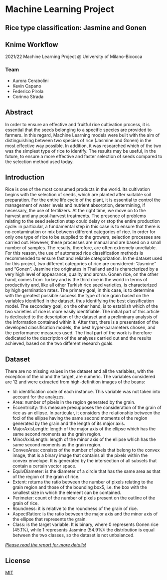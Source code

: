 # Machine Learning Project
## Rice type classification: Jasmine and Gonen


## Knime Workflow
2021/22 Machine Learning Project @ University of Milano-Bicocca

### Team
* Aurora Cerabolini
* Kevin Capano
* Federico Pirola
* Corinna Strada

## Abstract
In order to ensure an effective and fruitful rice cultivation process, it is essential that the seeds belonging to a specific species are provided to farmers. In this regard, Machine Learning models were built with the aim of distinguishing between two species of rice (Jasmine and Gonen) in the most effective way possible. In addition, it was researched which of the two was the simplest type of rice to identify. The results may be useful, in the future, to ensure a more effective and faster selection of seeds compared to the selection method used today.

## Introduction 
Rice is one of the most consumed products in the world. Its cultivation begins with the selection of seeds, which are planted after suitable soil preparation.
For the entire life cycle of the plant, it is essential to control the management of water levels and nutrient absorption, determining, if necessary, the use of fertilizers. At the right time, we move on to the harvest and any post-harvest treatments.
The presence of problems relating to the seed selection step could delay or stop the entire production cycle: in particular, a fundamental step in this case is to ensure that there is no contamination or mix between different categories of rice.
In order for only one type of rice to be supplied to the growers, selection processes are carried out. However, these processes are manual and are based on a small number of samples. The results, therefore, are often extremely unreliable. For this reason, the use of automated rice classification methods is recommended to ensure fast and reliable categorization.
In the dataset used for this project, two different categories of rice are considered: “Jasmine” and “Gonen”.
Jasmine rice originates in Thailand and is characterized by a very high level of appearance, quality and aroma. Gonen rice, on the other hand, comes from Turkey and is the third rice in the world in terms of productivity and, like all other
Turkish rice seed varieties, is characterized by high germination rates.
The primary goal, in this case, is to determine with the greatest possible success the type of rice grain based on the variables identified in the dataset, thus identifying the best classification model.
The secondary goal, on the other hand, is to establish which of the two varieties of rice is more easily identifiable.
The initial part of this article is dedicated to the description of the dataset and a preliminary analysis of the information contained within it. After that, there is a presentation of the developed classification models, the best hyper-parameters chosen, and the performance measures used.
The final part of the work is therefore dedicated to the description of the analyses carried out and the results achieved, based on the two different research goals.

## Dataset
There are no missing values in the dataset and all the variables, with the exception of the id and the target, are numeric.
The variables considered are 12 and were extracted from high-definition images of the beans:
* Id: identification code of each instance. This variable was not taken into account for the analyzes.
* Area: number of pixels in the region generated by the grain.
* Eccentricity: this measure presupposes the consideration of the grain of rice as an ellipse. In particular, it considers the relationship between the foci of the ellipse having the same second moments of the region generated by the grain and the length of its major axis.
* MajorAxisLength: length of the major axis of the ellipse which has the same second moments as the grain region.
* MinorAxisLength: length of the minor axis of the ellipse which has the same second moments as the grain region.
* ConvexArea: consists of the number of pixels that belong to the convex image, that is a binary image that contains all the pixels within the convex envelope. It is generated by the intersection of all subsets that contain a certain vector space.
* EquivDiameter: is the diameter of a circle that has the same area as that of the region of the grain of rice.
* Extent: returns the ratio between the number of pixels relating to the grain region and those of the bounding box5, i.e. the box with the smallest size in which the element can be contained.
* Perimeter: count of the number of pixels present on the outline of the grain of rice.
* Roundness: it is relative to the roundness of the grain of rice.
* AspectRation: is the ratio between the major axis and the minor axis of the ellipse that represents the grain.
* Class: is the target variable. It is binary, where 0 represents Gonen rice (45.1%), while 1 represents Jasmine (54.9%): the distribution is equal between the two classes, so the dataset is not unbalanced.


<u>*Please read the report for more details!*</u>

## License
[MIT](https://choosealicense.com/licenses/mit/)
